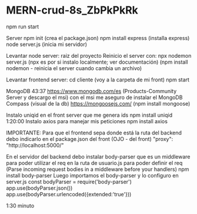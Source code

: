 # MERN-crud-8s_ZbPkPkRk

npm run start

Server
npm init (crea el package.json)
npm install express (installa express)
node server.js (inicia mi servidor)

Levantar node server:
raiz del proyecto
Reinicio el server con:
npx nodemon server.js (npx es por si instalo localmente; ver documentación)
(npm install nodemon - reinicia el server cuando cambia un archivo)



Levantar frontend server:
cd cliente (voy a la carpeta de mi front)
npm start


MongoDB 43:37
https://www.mongodb.com/es (Products-Community Server y descargo el msi)
con el msi me aseguro de instalar el MongoDB Compass (visual de la db)
https://mongoosejs.com/ (npm install mongoose)


Instalo uniqid en el front server que me genera ids
  npm install uniqid 1:20:00
Instalo axios para manejar mis peticiones
  npm install axios 

IMPORTANTE: Para que el frontend sepa donde está la ruta del backend debo indicarlo en el package.json del front (OJO - del front)
 "proxy": "http://localhost:5000/"

 En el servidor del backend debo instalar body-parser que es un middleware para poder utilizar el req en la ruta de usuario.js para poder definir el req (Parse incoming request bodies in a middleware before your handlers)
  npm install body-parser
Luego importamos el body-parser y lo configuro en server.js
const bodyParser = require('body-parser')
app.use(bodyParser.json())
app.use(bodyParser.urlencoded({extended:'true'}))

1:30 minuto